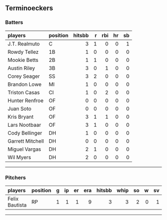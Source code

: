 ## Terminoeckers

### Batters

 
|players          |position | hitsbb|  r| rbi| hr| sb| 
|:----------------|:--------|------:|--:|---:|--:|--:| 
|J.T. Realmuto    |C        |      3|  1|   0|  0|  1| 
|Rowdy Tellez     |1B       |      1|  0|   0|  0|  0| 
|Mookie Betts     |2B       |      1|  1|   0|  0|  0| 
|Austin Riley     |3B       |      3|  0|   1|  0|  0| 
|Corey Seager     |SS       |      3|  2|   0|  0|  0| 
|Brandon Lowe     |MI       |      1|  0|   0|  0|  0| 
|Triston Casas    |CI       |      1|  0|   2|  0|  0| 
|Hunter Renfroe   |OF       |      0|  0|   0|  0|  0| 
|Juan Soto        |OF       |      0|  0|   0|  0|  0| 
|Kris Bryant      |OF       |      3|  1|   1|  0|  0| 
|Lars Nootbaar    |OF       |      3|  1|   0|  0|  0| 
|Cody Bellinger   |DH       |      1|  0|   0|  0|  0| 
|Garrett Mitchell |DH       |      0|  0|   0|  0|  0| 
|Miguel Vargas    |DH       |      2|  1|   0|  0|  0| 
|Wil Myers        |DH       |      2|  0|   0|  0|  0| 

* * *

### Pitchers

 
|players        |position |  g| ip| er| era| hitsbb| whip| so|  w| sv| 
|:--------------|:--------|--:|--:|--:|---:|------:|----:|--:|--:|--:| 
|Felix Bautista |RP       |  1|  1|  1|   9|      3|    3|  2|  0|  1| 


* * *


